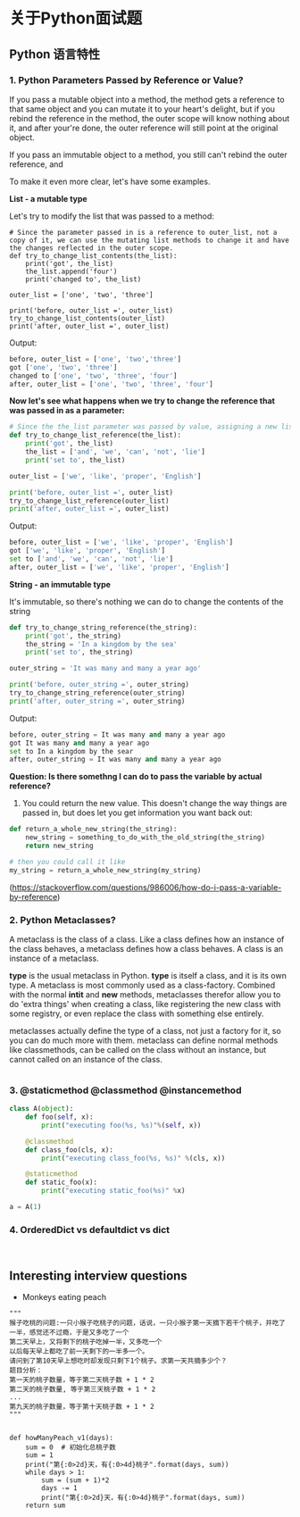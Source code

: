 # 关于Python面试题

## Python 语言特性

### 1. Python Parameters Passed by Reference or Value?

If you pass a mutable object into a method, the method gets a reference to that same object and you can mutate it to your heart's delight, but if you rebind the reference in the method, the outer scope will know nothing about it, and after your're done, the outer reference will still point at the original object.
  
If you pass an immutable object to a method, you still can't rebind the outer reference, and 

To make it even more clear, let's have some examples.

**List - a mutable type**

Let's try to modify the list that was passed to a method:

```python3
# Since the parameter passed in is a reference to outer_list, not a copy of it, we can use the mutating list methods to change it and have the changes reflected in the outer scope.
def try_to_change_list_contents(the_list):
    print('got', the_list)
    the_list.append('four')
    print('changed to', the_list)

outer_list = ['one', 'two', 'three']

print('before, outer_list =', outer_list)
try_to_change_list_contents(outer_list)
print('after, outer_list =', outer_list)
```

Output:

```python
before, outer_list = ['one', 'two','three']                                   
got ['one', 'two', 'three']
changed to ['one', 'two', 'three', 'four']                                     
after, outer_list = ['one', 'two', 'three', 'four']  
```

**Now let's see what happens when we try to change the reference that was passed in as a parameter:**

```python
# Since the the_list parameter was passed by value, assigning a new list to it had no effect that the code outside the method could see. The the_list was a copy of the outer_list reference.
def try_to_change_list_reference(the_list):
    print('got', the_list)
    the_list = ['and', 'we', 'can', 'not', 'lie']
    print('set to', the_list)

outer_list = ['we', 'like', 'proper', 'English']

print('before, outer_list =', outer_list)
try_to_change_list_reference(outer_list)
print('after, outer_list =', outer_list)
```

Output:

```python
before, outer_list = ['we', 'like', 'proper', 'English']
got ['we', 'like', 'proper', 'English']
set to ['and', 'we', 'can', 'not', 'lie']
after, outer_list = ['we', 'like', 'proper', 'English']
```

**String - an immutable type**

It's immutable, so there's nothing we can do to change the contents of the string

```python
def try_to_change_string_reference(the_string):
    print('got', the_string)
    the_string = 'In a kingdom by the sea'
    print('set to', the_string)

outer_string = 'It was many and many a year ago'

print('before, outer_string =', outer_string)
try_to_change_string_reference(outer_string)
print('after, outer_string =', outer_string)
```

Output:

```python
before, outer_string = It was many and many a year ago
got It was many and many a year ago 
set to In a kingdom by the sear
after, outer_string = It was many and many a year ago
```

**Question: Is there somethng I can do to pass the variable by actual reference?**

1. You could return the new value. This doesn't change the way things are passed in, but does let you get information you want back out:

```python
def return_a_whole_new_string(the_string):
    new_string = something_to_do_with_the_old_string(the_string)
    return new_string

# then you could call it like 
my_string = return_a_whole_new_string(my_string)
```
(https://stackoverflow.com/questions/986006/how-do-i-pass-a-variable-by-reference)

### 2. Python Metaclasses?

A metaclass is the class of a class. Like a class defines how an instance of the class behaves, a metaclass defines how a class behaves. A class is an instance of a metaclass. 

**type** is the usual metaclass in Python. **type** is itself a class, and it is its own type. A metaclass is most commonly used as a class-factory. Combined with the normal __intit__ and __new__ methods, metaclasses therefor allow you to do 'extra things' when creating a class, like registering the new class with some registry, or even replace the class with something else entirely.

metaclasses actually define the type of a class, not just a factory for it, so you can do much more with them. metaclass can define normal methods like classmethods, can be called on the class without an instance, but cannot called on an instance of the class.

```python

```

### 3. @staticmethod @classmethod  @instancemethod 

```python
class A(object):
    def foo(self, x):
        print("executing foo(%s, %s)"%(self, x))

    @classmethod
    def class_foo(cls, x):
        print("executing class_foo(%s, %s)" %(cls, x))

    @staticmethod 
    def static_foo(x):
        print("executing static_foo(%s)" %x)

a = A(1)

```

### 4. OrderedDict vs defaultdict vs dict 

```


```


Interesting interview questions
--------------------------------

* Monkeys eating peach 
```
"""
猴子吃桃的问题:一只小猴子吃桃子的问题，话说，一只小猴子第一天摘下若干个桃子，并吃了一半，感觉还不过瘾，于是又多吃了一个
第二天早上，又将剩下的桃子吃掉一半，又多吃一个
以后每天早上都吃了前一天剩下的一半多一个。
请问到了第10天早上想吃时却发现只剩下1个桃子。求第一天共摘多少个？
题目分析：
第一天的桃子数量，等于第二天桃子数 + 1 * 2
第二天的桃子数量, 等于第三天桃子数 + 1 * 2
...
第九天的桃子数量，等于第十天桃子数 + 1 * 2
"""


def howManyPeach_v1(days):
    sum = 0  # 初始化总桃子数
    sum = 1
    print("第{:0>2d}天，有{:0>4d}桃子".format(days, sum))
    while days > 1:
        sum = (sum + 1)*2
        days -= 1
        print("第{:0>2d}天，有{:0>4d}桃子".format(days, sum))
    return sum
```
